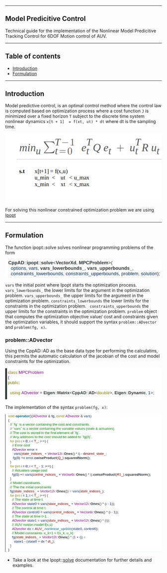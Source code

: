 --------
Model Predicitive Control
------

Technical guide for the implementation of the Nonlinear Model Predicitive Tracking Control for 6DOF Motion control of AUV.

--------
Table of contents
------

* [Introduction](#Introduction)
* [Formulation](#Formulation)

--------
Introduction
------

Model predictive control, is an optimal control method where the control law is computed based on optimization process where a cost function `J` is minimized over a fixed horizon `T` subject to the discrete time system nonlinear dynamics `x[t + 1]  = f(xt, ut) * dt` where dt is the sampling time.

![mpc_problem](./mpc_problem.png)

For solving this  nonlinear constrained optimization problem we are using [Ipopt](https://github.com/coin-or/Ipopt)

--------
Formulation
------

The function ipopt::solve solves nonlinear programming problems of the form

![ipopt_problem](./ipopt_problem.png)

` vars `  the initial point where Ipopt starts the optimization process.
` vars_lowerbounds_ ` the lower limits for the argument in the optimization problem.
` vars_upperbounds_ ` the upper limits for the argument in the optimization problem.
` constraints_lowerbounds ` the lower limits for the constraints in the optimization problem.
` constraints_upperbounds` the upper limits for the constraints in the optimization problem.
` problem ` object that computes the optimization objective value/ cost and constraints given the optimization variables,  it should support the syntax `problem::ADvector` and `problem(fg, x)`.

### problem::ADvector

Using the CppAD::AD<double> as the base data type for performing the calculatins, this permits the automatic calculation of the jacobian of the cost and model constraints for the optimization.

![ADvector](./ADvector.png)

The implementation of the syntax `problem(fg, x)`:

![fg](./fg.png)


* Take a look at the Ipopt::[solve](https://coin-or.github.io/CppAD/doc/ipopt_solve.htm) documentation for further details and examples.

